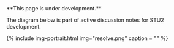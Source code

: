 
<div class="bg-info" markdown="1">
**This page is under development.**

The diagram below is part of active discussion notes for STU2 development.

{% include img-portrait.html img="resolve.png" caption = "" %}

</div>
